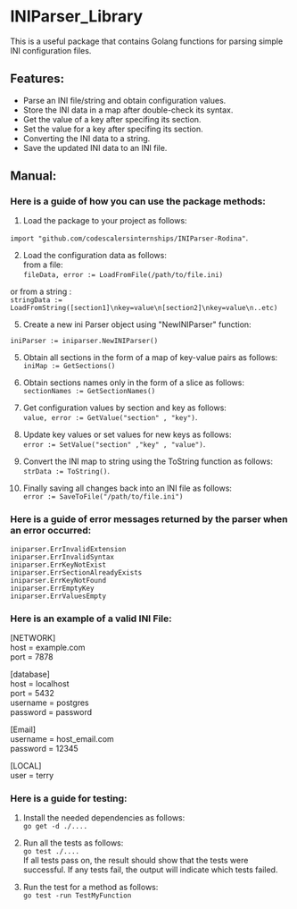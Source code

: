 # __INIParser_Library__

This is a useful package that contains Golang functions for parsing simple INI configuration files.

## __Features:__
- Parse an INI file/string and obtain configuration values.
- Store the INI data in a map after double-check its syntax.
- Get the value of a key after specifing its section.
- Set the value for a key after specifing its section.
- Converting the INI data to a string.
- Save the updated INI data to an INI file.


## __Manual:__

### __Here is a guide of how you can use the package methods:__


1. Load the package to your project as follows:

`import "github.com/codescalersinternships/INIParser-Rodina"`.

2. Load the configuration data as follows:<br>
from a file:<br>
`fileData, error := LoadFromFile(/path/to/file.ini)`

 or from a string :<br>
 `stringData := LoadFromString([section1]\nkey=value\n[section2]\nkey=value\n..etc)`  <br>


5. Create a new ini Parser object using "NewINIParser" function:<br>

`iniParser := iniparser.NewINIParser()`

5. Obtain all sections in the form of a map of key-value pairs as follows:<br>
 `iniMap := GetSections()`

6. Obtain sections names only in the form of a slice as follows:<br>
 `sectionNames := GetSectionNames()`

7. Get configuration values by section and key as follows:<br>
 `value, error := GetValue("section" , "key")`.

5. Update key values or set values for new keys as follows: <br>
`error := SetValue("section" ,"key" , "value")`.

6. Convert the INI map to string using the ToString function as follows:<br>
 `strData := ToString()`.

7. Finally saving all changes back into an INI file as follows: <br>
`error := SaveToFile("/path/to/file.ini")`

### __Here is a guide of error messages returned by the parser when an error occurred:__

`iniparser.ErrInvalidExtension` <br>
`iniparser.ErrInvalidSyntax` <br>
`iniparser.ErrKeyNotExist` <br>
`iniparser.ErrSectionAlreadyExists` <br>
`iniparser.ErrKeyNotFound` <br>
`iniparser.ErrEmptyKey` <br>
`iniparser.ErrValuesEmpty` <br>

### __Here is an example of a valid INI File:__

[NETWORK] <br>
host = example.com <br>
port = 7878<br>

[database]<br>
host = localhost<br>
port = 5432<br>
username = postgres<br>
password = password<br>

[Email]<br>
username = host_email.com<br>
password = 12345<br>

[LOCAL]<br>
user = terry<br>


### __Here is a guide for testing:__

1. Install the needed dependencies as follows:<br>
`go get -d ./....` 

2. Run all the tests as follows:  <br>
`go test ./....`
<br>If all tests pass on, the result should show that the tests were successful. If any tests fail, the output will indicate which tests failed.

3. Run the test for a method as follows: <br>
`go test -run TestMyFunction`












